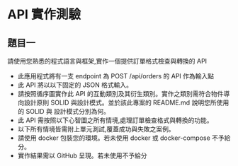 # API 實作測驗
## 題目一

請使用您熟悉的程式語言與框架,實作一個提供訂單格式檢查與轉換的 API

- 此應用程式將有一支 endpoint 為 POST /api/orders 的 API 作為輸入點
- 此 API 將以以下固定的 JSON 格式輸入。
- 請按照循序圖實作此 API 的互動類別及其衍生類別。實作之類別需符合物件導向設計原則 SOLID 與設計模式。並於該此專案的 README.md 說明您所使用的 SOLID 與
設計模式分別為何。
- 此 API 需按照以下心智圖之所有情境,處理訂單檢查格式與轉換的功能。
- 以下所有情境皆需附上單元測試,覆蓋成功與失敗之案例。
- 請使用 docker 包裝您的環境。若未使用 docker 或 docker-compose 不予給分。
- 實作結果需以 GitHub 呈現。若未使用不予給分
